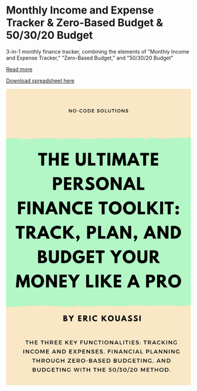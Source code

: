 # Monthly Income and Expense Tracker & Zero-Based Budget & 50/30/20 Budget

  3-in-1 monthly finance tracker, combining the elements of  "Monthly Income and Expense Tracker," "Zero-Based Budget," and "50/30/20 Budget"

  [Read more](https://erickouassi.blogspot.com/2024/07/take-control-of-your-finances-track.html)

[Download spreadsheet here](https://erickouassi.gumroad.com/l/ysinqw)

![alt text](https://github.com/erickouassi/spreadsheet-templates/blob/main/img/My%20Book%20Cover%20Template%203-in-1%20finance%20like%20a%20pro.jpg?raw=true "Monthly Income and Expense Tracker & Zero-Based Budget & 50/30/20 Budget")
